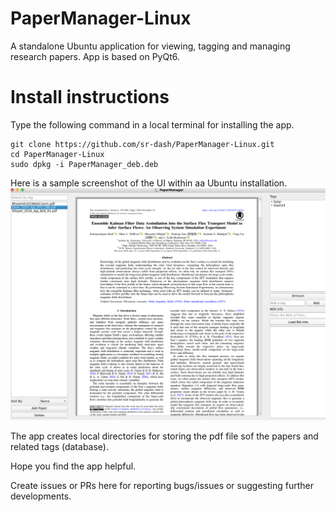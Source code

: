 # PaperManager-Linux
A standalone Ubuntu application for viewing, tagging and managing research papers. App is based on PyQt6.

# Install instructions

Type the following command in a local terminal for installing the app. 

```
git clone https://github.com/sr-dash/PaperManager-Linux.git
cd PaperManager-Linux
sudo dpkg -i PaperManager_deb.deb
```
Here is a sample screenshot of the UI within aa Ubuntu installation.
![App_Preview](Sample_UI.png)

The app creates local directories for storing the pdf file sof the papers and related tags (database).

Hope you find the app helpful. 

Create issues or PRs here for reporting bugs/issues or suggesting further developments.

